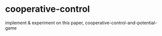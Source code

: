 # cooperative-control
implement &amp; experiment on this paper, cooperative-control-and-potential-game
